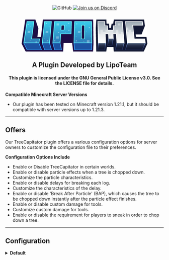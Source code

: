 <div align="center">

![GitHub](https://img.shields.io/github/license/NaufalFitri/Lipo-TreeCapitator?style=flat-square)
[![Join us on Discord](https://img.shields.io/discord/1040175857462943788.svg?label=&logo=discord&logoColor=ffffff&color=7389D8&labelColor=6A7EC2&style=flat-square)](https://discord.com/invite/4DtDBGtST4)

</div>

<h2 align="center">
  <img src="lipomc.png" alt="LipoMC Logo" width="400">
  <br>
    <br>
  A Plugin Developed by LipoTeam
    <br>
    <h4 align="center">
    This plugin is licensed under the GNU General Public License v3.0. See the LICENSE file for details.
    </h4>
</h2>

**Compatible Minecraft Server Versions**

- Our plugin has been tested on Minecraft version 1.21.1, but it should be compatible with server versions up to 1.21.3.

---

## Offers

Our TreeCapitator plugin offers a various configuration options for server owners 
to customize the configuration file to their preferences.

**Configuration Options Include**

- Enable or Disable TreeCapitator in certain worlds.
- Enable or disable particle effects when a tree is chopped down.
- Customize the particle characteristics.
- Enable or disable delays for breaking each log.
- Customize the characteristics of the delay.
- Enable or disable 'Break After Particle' (BAP), which causes the tree to be chopped down instantly after the particle effect finishes.
- Enable or disable custom damage for tools.
- Customize custom damage for tools.
- Enable or disable the requirement for players to sneak in order to chop down a tree.
---
## Configuration
<details>
<summary><b>Default</b></summary>

```
# The prefix for the plugin
prefix : "&8[&9&l!&8] &9&lTreeCapitator &8»&f"

TreeCapitator:
  # Use to enable/disable the usage of tree capitator
  enabled: true
  # [BETA] use asynchronous mode for collecting log
  async: false
  # The break delay for each log
  delay:
    # Enable/Disable delay for breaking the log (not for async breaking the log)
    enabled: true
    # The delay time foreach blocks collection/breaking
    time: 1
    # BAP stands for Break After Particle
    BAP: true

  particle:
    # Enable/Disable particle when the Capitator is running
    enabled: true
    # Percentage of particle to be spawn (Depends on liking)
    percentage: 65
    # Type of particle to be used, you can check here https://hub.spigotmc.org/javadocs/spigot/org/bukkit/Particle.html
    type: CAMPFIRE_COSY_SMOKE
    # Amount of particle to be spawns, better set to low value so that low-end player will not experience lag
    amount: 5
    # The velocity of the particle spread, value is in points
    speed: 0.1
    # The Sound for particle
    sound:
      # Enable/Disable sound for particle
      enabled: true
      # The name of sound for the particle, you can check here https://hub.spigotmc.org/javadocs/bukkit/org/bukkit/Sound.html
      name: BLOCK_AZALEA_LEAVES_BREAK

  damage:
    # Enable/Disable damage to be applied to the tools
    enabled: true
    # Enable/Disable if you want unbreaking to influence the damage taken by the tools
    unbreakingInfluence: true
    # Added extradamage for every damage taken by the tools
    extraDamage: 1

  # You can set which world can player use treecapitator, set worlds: [] to apply on all worlds
  worlds:
    - world

    # Enable/Disable for the player to sneak to break the logs
  needsneak: true
```

</details>


